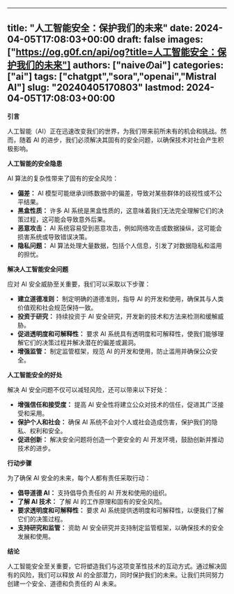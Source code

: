 
---
title: "人工智能安全：保护我们的未来"
date: 2024-04-05T17:08:03+00:00
draft: false
images: ["https://og.g0f.cn/api/og?title=人工智能安全：保护我们的未来"]
authors: ["naiveのai"]
categories: ["ai"]
tags: ["chatgpt","sora","openai","Mistral AI"]
slug: "20240405170803"
lastmod: 2024-04-05T17:08:03+00:00
---
**引言**

人工智能（AI）正在迅速改变我们的世界，为我们带来前所未有的机会和挑战。然而，随着 AI 的进步，我们必须解决其固有的安全问题，以确保技术对社会产生积极影响。

**人工智能的安全隐患**

AI 算法的复杂性带来了固有的安全风险：

* **偏差：** AI 模型可能继承训练数据中的偏差，导致对某些群体的歧视性或不公平结果。
* **黑盒性质：** 许多 AI 系统是黑盒性质的，这意味着我们无法完全理解它们的决策过程，这可能会导致意外后果。
* **恶意攻击：** AI 系统容易受到恶意攻击，例如网络攻击或数据操纵，这可能会损害系统或导致错误决策。
* **隐私问题：** AI 算法处理大量数据，包括个人信息，引发了对数据隐私和滥用的担忧。

**解决人工智能安全问题**

应对 AI 安全威胁至关重要，我们可以采取以下步骤：

* **建立道德准则：** 制定明确的道德准则，指导 AI 的开发和使用，确保其与人类价值观和社会规范保持一致。
* **投资于研究：** 持续投资于 AI 安全研究，开发新的技术和方法来检测和缓解威胁。
* **促进透明度和可解释性：** 要求 AI 系统具有透明度和可解释性，使我们能够理解它们的决策过程并解决潜在的偏差或漏洞。
* **增强监管：** 制定监管框架，规范 AI 的开发和使用，防止滥用并确保公众安全。

**人工智能安全的好处**

解决 AI 安全问题不仅可以减轻风险，还可以带来以下好处：

* **增强信任和接受度：** 提高 AI 安全性将建立公众对技术的信任，促进其广泛接受和采用。
* **保护个人和社会：** 确保 AI 系统不会对个人或社会造成伤害，保护我们的隐私、权利和安全。
* **促进创新：** 解决安全问题将创造一个更安全的 AI 开发环境，鼓励创新并推动技术的进步。

**行动步骤**

为了确保 AI 安全的未来，每个人都有责任采取行动：

* **倡导道德 AI：** 支持倡导负责任的 AI 开发和使用的组织。
* **了解 AI 技术：** 了解 AI 的工作原理和固有的安全风险。
* **要求透明度和可解释性：** 要求 AI 系统提供透明度和可解释性，以便我们了解它们的决策过程。
* **支持研究和监管：** 资助 AI 安全研究并支持制定监管框架，以确保技术的安全发展和使用。

**结论**

人工智能安全至关重要，它将塑造我们与这项变革性技术的互动方式。通过解决固有的风险，我们可以释放 AI 的全部潜力，同时保护我们的未来。让我们共同努力创建一个安全、道德和负责任的 AI 未来。